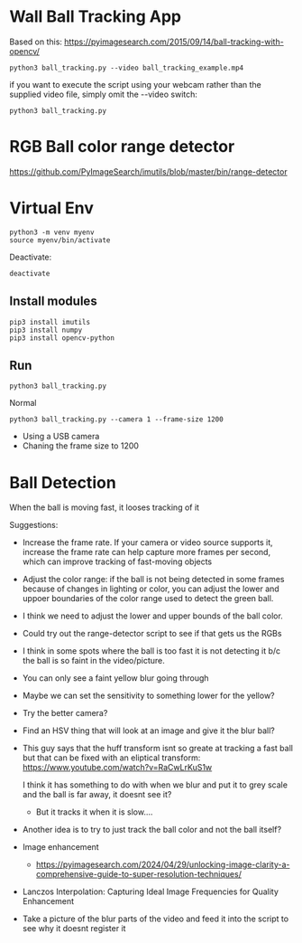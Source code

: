 # Wall Ball Tracking App

Based on this: https://pyimagesearch.com/2015/09/14/ball-tracking-with-opencv/



```
python3 ball_tracking.py --video ball_tracking_example.mp4
```

if you want to execute the script using your webcam rather than the supplied video file, simply omit the --video
switch:
```
python3 ball_tracking.py
```


# RGB Ball color range detector

https://github.com/PyImageSearch/imutils/blob/master/bin/range-detector


# Virtual Env

```
python3 -m venv myenv
source myenv/bin/activate
```

Deactivate:
```
deactivate
```

## Install modules

```
pip3 install imutils
pip3 install numpy
pip3 install opencv-python
```

## Run
```
python3 ball_tracking.py
```
Normal

```
python3 ball_tracking.py --camera 1 --frame-size 1200
```
* Using a USB camera
* Chaning the frame size to 1200


# Ball Detection

When the ball is moving fast, it looses tracking of it

Suggestions:

* Increase the frame rate.  If your camera or video source supports it, increase the frame rate
  can help capture more frames per second, which can improve tracking of fast-moving objects

* Adjust the color range: if the ball is not being detected in some frames because of changes in
  lighting or color, you can adjust the lower and uppoer boundaries of the color range used 
  to detect the green ball.

* I think we need to adjust the lower and upper bounds of the ball color.
* Could try out the range-detector script to see if that gets us the RGBs

* I think in some spots where the ball is too fast it is not detecting it b/c the ball
  is so faint in the video/picture.  

* You can only see a faint yellow blur going through

* Maybe we can set the sensitivity to something lower for the yellow?

* Try the better camera?

* Find an HSV thing that will look at an image and give it the blur ball?

* This guy says that the huff transform isnt so greate at tracking a fast ball but that can
  be fixed with an eliptical transform: https://www.youtube.com/watch?v=RaCwLrKuS1w


  I think it has something to do with when we blur and put it to grey scale and the ball
  is far away, it doesnt see it?
    * But it tracks it when it is slow....


* Another idea is to try to just track the ball color and not the ball itself?


* Image enhancement
  * https://pyimagesearch.com/2024/04/29/unlocking-image-clarity-a-comprehensive-guide-to-super-resolution-techniques/
* Lanczos Interpolation: Capturing Ideal Image Frequencies for Quality Enhancement

* Take a picture of the blur parts of the video and feed it into the script to see why it doesnt 
  register it